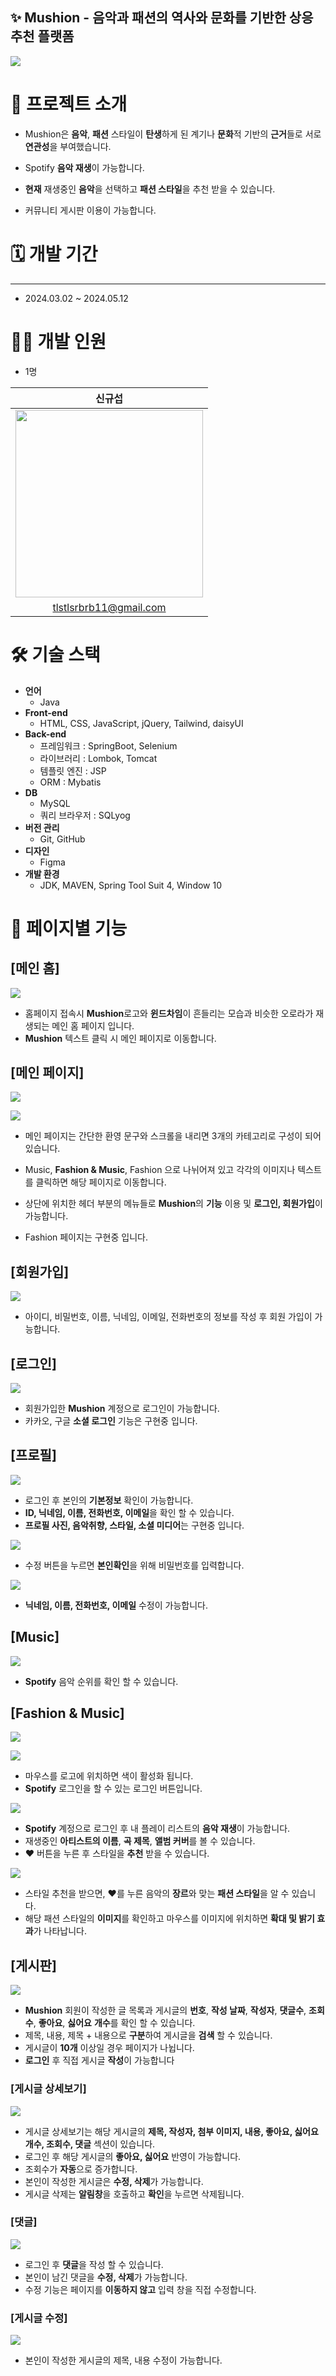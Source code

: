 ## ✨ Mushion - 음악과 패션의 역사와 문화를 기반한 상응 추천 플랫폼
![](https://velog.velcdn.com/images/lysepten/post/016fecd2-ea51-40af-b4e7-82b8d79e7427/image.PNG)

# 📌 프로젝트 소개

- Mushion은 **음악**, **패션** 스타일이 **탄생**하게 된 계기나 **문화**적 기반의 **근거**들로 서로 **연관성**을 부여했습니다.

- Spotify **음악 재생**이 가능합니다.

- **현재** 재생중인 **음악**을 선택하고 **패션 스타일**을 추천 받을 수 있습니다.

- 커뮤니티 게시판 이용이 가능합니다.

# 🗓 개발 기간
___
- 2024.03.02 ~ 2024.05.12

# 🙋‍♂️ 개발 인원
- 1명

|신규섭|
|:---:|
|<img src="https://velog.velcdn.com/images/yunlinit/post/e11db386-253c-4de1-94cd-908cd7c5ab74/image.jpg" height="300"/>|
|tlstlsrbrb11@gmail.com|

# 🛠 기술 스택

- **언어**
  - Java
- **Front-end**
  - HTML, CSS, JavaScript, jQuery, Tailwind, daisyUI
- **Back-end**
  - 프레임워크 : SpringBoot, Selenium
  - 라이브러리 : Lombok, Tomcat
  - 템플릿 엔진 : JSP
  - ORM : Mybatis
- **DB**
  - MySQL
  - 쿼리 브라우저 : SQLyog
- **버전 관리**
  - Git, GitHub
- **디자인**
  - Figma
- **개발 환경**
  - JDK, MAVEN, Spring Tool Suit 4, Window 10

# 🔎 페이지별 기능

## [메인 홈]

![](https://velog.velcdn.com/images/lysepten/post/b6d363c5-0bb0-4362-9bdf-32aa686dec12/image.png)

- 홈페이지 접속시 **Mushion**로고와 **윈드차임**이 흔들리는 모습과 비슷한 오로라가 재생되는 메인 홈 페이지 입니다.
- **Mushion** 텍스트 클릭 시 메인 페이지로 이동합니다.

## [메인 페이지]

![](https://velog.velcdn.com/images/lysepten/post/9189d2f1-2e95-4440-b789-307e67d2cd73/image.PNG)

![](https://velog.velcdn.com/images/lysepten/post/f0c99ec3-c8c0-40fe-87d5-29daaf22e19f/image.PNG)

- 메인 페이지는 간단한 환영 문구와 스크롤을 내리면 3개의 카테고리로 구성이 되어 있습니다.

- Music, **Fashion & Music**, Fashion 으로 나뉘어져 있고 각각의 이미지나 텍스트를 클릭하면 해당 페이지로 이동합니다.

- 상단에 위치한 헤더 부분의 메뉴들로 **Mushion**의 **기능** 이용 및 **로그인, 회원가입**이 가능합니다.

- Fashion 페이지는 구현중 입니다.

## [회원가입]

![](https://velog.velcdn.com/images/lysepten/post/fb22e04d-f81d-43e5-94b8-abcfe6929b22/image.PNG)

- 아이디, 비밀번호, 이름, 닉네임, 이메일, 전화번호의 정보를 작성 후 회원 가입이 가능합니다.

## [로그인]

![](https://velog.velcdn.com/images/lysepten/post/8ec272e4-f02b-4d19-80dc-ae5b9b9aa807/image.PNG)

- 회원가입한 **Mushion** 계정으로 로그인이 가능합니다.
- 카카오, 구글 **소셜 로그인** 기능은 구현중 입니다.

## [프로필]

![](https://velog.velcdn.com/images/lysepten/post/7b5afb29-cffd-4f9d-aa61-abcb5df5a743/image.PNG)

- 로그인 후 본인의 **기본정보** 확인이 가능합니다.
- **ID, 닉네임, 이름, 전화번호, 이메일**을 확인 할 수 있습니다.
- **프로필 사진, 음악취향, 스타일, 소셜 미디어**는 구현중 입니다.

![](https://velog.velcdn.com/images/lysepten/post/837a53da-23db-485d-9192-ee8829299667/image.PNG)

- 수정 버튼을 누르면 **본인확인**을 위해 비밀번호를 입력합니다.

![](https://velog.velcdn.com/images/lysepten/post/cff015eb-6cfa-49d2-a735-47c183d239d5/image.PNG)

- **닉네임, 이름, 전화번호, 이메일** 수정이 가능합니다.

## [Music]

![](https://velog.velcdn.com/images/lysepten/post/7fabb1e5-9325-4070-9db5-3654b26b274b/image.PNG)

- **Spotify** 음악 순위를 확인 할 수 있습니다.

## [Fashion & Music]

![](https://velog.velcdn.com/images/lysepten/post/1ef1f5a5-75cf-47cf-9cb2-2d967ff9f67a/image.PNG)

![](https://velog.velcdn.com/images/lysepten/post/25fef92c-b937-4aca-a426-047f693d7c29/image.bmp)

- 마우스를 로고에 위치하면 색이 활성화 됩니다.
- **Spotify** 로그인을 할 수 있는 로그인 버튼입니다.

![](https://velog.velcdn.com/images/lysepten/post/9cbef455-bc8d-494b-a12d-9e0d5487a6e3/image.PNG)

- **Spotify** 계정으로 로그인 후 내 플레이 리스트의 **음악 재생**이 가능합니다.
- 재생중인 **아티스트의 이름**, **곡 제목**, **앨범 커버**를 볼 수 있습니다.
- ❤ 버튼을 누른 후 스타일을 **추천** 받을 수 있습니다.

![](https://velog.velcdn.com/images/lysepten/post/056201a9-0159-4809-b1dc-9c582ddfcc17/image.bmp)

- 스타일 추천을 받으면, ❤를 누른 음악의 **장르**와 맞는 **패션 스타일**을 알 수 있습니다.
- 해당 패션 스타일의 **이미지**를 확인하고 마우스를 이미지에 위치하면 **확대 및 밝기 효과**가 나타납니다.

## [게시판]

![](https://velog.velcdn.com/images/lysepten/post/8ca9ceb8-dbf7-4d22-aa95-7864e95a5813/image.PNG)

- **Mushion** 회원이 작성한 글 목록과 게시글의 **번호**, **작성 날짜**, **작성자**, **댓글수**, **조회수**, **좋아요**, **싫어요** **개수**를 확인 할 수 있습니다.
- 제목, 내용, 제목 + 내용으로 **구분**하여 게시글을 **검색** 할 수 있습니다.
- 게시글이 **10개** 이상일 경우 페이지가 나뉩니다.
- **로그인** 후 직접 게시글 **작성**이 가능합니다

### [게시글 상세보기]

![](https://velog.velcdn.com/images/lysepten/post/3b0faabf-89c2-4da2-b81f-315809ac2e47/image.gif)

- 게시글 상세보기는 해당 게시글의 **제목, 작성자, 첨부 이미지, 내용, 좋아요, 싫어요 개수, 조회수, 댓글** 섹션이 있습니다.
- 로그인 후 해당 게시글의 **좋아요, 싫어요** 반영이 가능합니다.
- 조회수가 **자동**으로 증가합니다.
- 본인이 작성한 게시글은 **수정, 삭제**가 가능합니다.
- 게시글 삭제는 **알림창**을 호출하고 **확인**을 누르면 삭제됩니다.

### [댓글]

![](https://velog.velcdn.com/images/lysepten/post/5c4b112a-cf49-499b-b0b2-a4343fe8cd39/image.PNG)

- 로그인 후 **댓글**을 작성 할 수 있습니다.
- 본인이 남긴 댓글을 **수정, 삭제**가 가능합니다.
- 수정 기능은 페이지를 **이동하지 않고** 입력 창을 직접 수정합니다.

### [게시글 수정]

![](https://velog.velcdn.com/images/lysepten/post/9670d028-d3fc-42b9-ba6a-edda13ec7bcf/image.PNG)

- 본인이 작성한 게시글의 제목, 내용 수정이 가능합니다.




